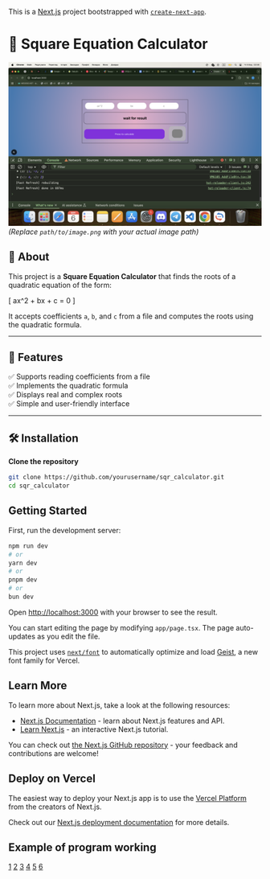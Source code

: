 This is a [Next.js](https://nextjs.org) project bootstrapped with [`create-next-app`](https://nextjs.org/docs/app/api-reference/cli/create-next-app).

# 📐 Square Equation Calculator

![Square Equation Solver](public/img_README/1.png)  
_(Replace `path/to/image.png` with your actual image path)_

## 📖 About

This project is a **Square Equation Calculator** that finds the roots of a quadratic equation of the form:

\[
ax^2 + bx + c = 0
\]

It accepts coefficients `a`, `b`, and `c` from a file and computes the roots using the quadratic formula.

---

## 🚀 Features

✅ Supports reading coefficients from a file  
✅ Implements the quadratic formula  
✅ Displays real and complex roots  
✅ Simple and user-friendly interface

---

## 🛠 Installation

**Clone the repository**

```sh
git clone https://github.com/yourusername/sqr_calculator.git
cd sqr_calculator
```

## Getting Started

First, run the development server:

```bash
npm run dev
# or
yarn dev
# or
pnpm dev
# or
bun dev
```

Open [http://localhost:3000](http://localhost:3000) with your browser to see the result.

You can start editing the page by modifying `app/page.tsx`. The page auto-updates as you edit the file.

This project uses [`next/font`](https://nextjs.org/docs/app/building-your-application/optimizing/fonts) to automatically optimize and load [Geist](https://vercel.com/font), a new font family for Vercel.

## Learn More

To learn more about Next.js, take a look at the following resources:

- [Next.js Documentation](https://nextjs.org/docs) - learn about Next.js features and API.
- [Learn Next.js](https://nextjs.org/learn) - an interactive Next.js tutorial.

You can check out [the Next.js GitHub repository](https://github.com/vercel/next.js) - your feedback and contributions are welcome!

## Deploy on Vercel

The easiest way to deploy your Next.js app is to use the [Vercel Platform](https://vercel.com/new?utm_medium=default-template&filter=next.js&utm_source=create-next-app&utm_campaign=create-next-app-readme) from the creators of Next.js.

Check out our [Next.js deployment documentation](https://nextjs.org/docs/app/building-your-application/deploying) for more details.

## Example of program working

[1](public/img_README/1.png)
[2](public/img_README/2.png)
[3](public/img_README/3.png)
[4](public/img_README/4.png)
[5](public/img_README/5.png)
[6](public/img_README/6.png)
